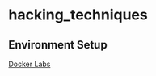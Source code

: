 # hacking_techniques

## Environment Setup
 [Docker Labs](https://www.hackingarticles.in/web-application-pentest-lab-setup-using-docker/)